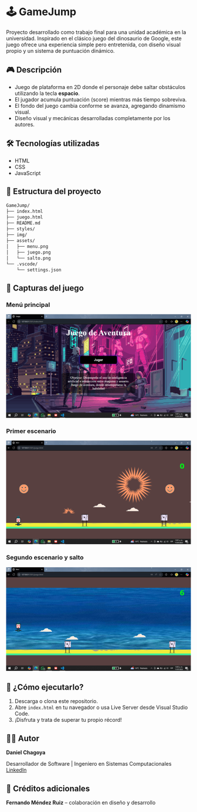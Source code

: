 # 🕹️ GameJump

Proyecto desarrollado como trabajo final para una unidad académica en la universidad. Inspirado en el clásico juego del dinosaurio de Google, este juego ofrece una experiencia simple pero entretenida, con diseño visual propio y un sistema de puntuación dinámico.

## 🎮 Descripción

- Juego de plataforma en 2D donde el personaje debe saltar obstáculos utilizando la tecla **espacio**.
- El jugador acumula puntuación (score) mientras más tiempo sobreviva.
- El fondo del juego cambia conforme se avanza, agregando dinamismo visual.
- Diseño visual y mecánicas desarrolladas completamente por los autores.

## 🛠️ Tecnologías utilizadas

- HTML  
- CSS  
- JavaScript

## 📂 Estructura del proyecto

```plaintext
GameJump/
├── index.html
├── juego.html
├── README.md
├── styles/
├── img/
├── assets/
│   ├── menu.png
│   ├── juego.png
│   └── salto.png
└── .vscode/
    └── settings.json
```

## 📸 Capturas del juego

### Menú principal  
![Menú](assets/menu.png)

### Primer escenario  
![Gameplay](assets/juego.png)

### Segundo escenario y salto  
![Salto y Score](assets/salto.png)

## 🚀 ¿Cómo ejecutarlo?
1. Descarga o clona este repositorio.
2. Abre `index.html` en tu navegador o usa Live Server desde Visual Studio Code.
3. ¡Disfruta y trata de superar tu propio récord!

## 👨‍💻 Autor
**Daniel Chagoya**

Desarrollador de Software | Ingeniero en Sistemas Computacionales
[LinkedIn](https://www.linkedin.com/in/daniel-chagoya-58638b321/)

## 👥 Créditos adicionales
**Fernando Méndez Ruiz** – colaboración en diseño y desarrollo
